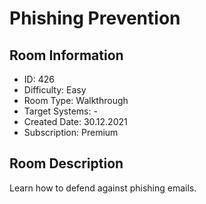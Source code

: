 ﻿# Phishing Prevention

## Room Information
- ID: 426
- Difficulty: Easy
- Room Type: Walkthrough
- Target Systems: -
- Created Date: 30.12.2021
- Subscription: Premium

## Room Description
Learn how to defend against phishing emails.
